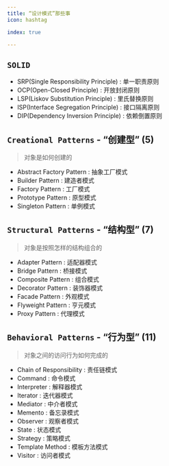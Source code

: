 ```yaml
---
title: “设计模式”那些事
icon: hashtag

index: true

---
```


<!-- more -->

## `SOLID`

- SRP(Single Responsibility Principle) : 单一职责原则
- OCP(Open-Closed Principle) : 开放封闭原则
- LSP(Liskov Substitution Principle) : 里氏替换原则
- ISP(Interface Segregation Principle) : 接口隔离原则
- DIP(Dependency Inversion Principle) : 依赖倒置原则

## `Creational Patterns` - “创建型” (5)
> 对象是如何创建的

- Abstract Factory Pattern : 抽象工厂模式
- Builder Pattern : 建造者模式
- Factory Pattern : 工厂模式
- Prototype Pattern : 原型模式
- Singleton Pattern : 单例模式

## `Structural Patterns` - “结构型” (7)
> 对象是按照怎样的结构组合的

- Adapter Pattern : 适配器模式
- Bridge Pattern : 桥接模式
- Composite Pattern : 组合模式
- Decorator Pattern : 装饰器模式
- Facade Pattern : 外观模式
- Flyweight Pattern : 亨元模式
- Proxy Pattern : 代理模式

## `Behavioral Patterns` - “行为型” (11)
> 对象之间的访问行为如何完成的

- Chain of Responsibility : 责任链模式
- Command : 命令模式
- Interpreter : 解释器模式
- Iterator : 迭代器模式
- Mediator : 中介者模式
- Memento : 备忘录模式
- Observer : 观察者模式
- State : 状态模式
- Strategy : 策略模式
- Template Method : 模板方法模式
- Visitor : 访问者模式







